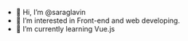 - 👋 Hi, I’m @saraglavin
- 👀 I’m interested in Front-end and web developing. 
- 🌱 I’m currently learning Vue.js

<!---
saraglavin/saraglavin is a ✨ special ✨ repository because its `README.md` (this file) appears on your GitHub profile.
You can click the Preview link to take a look at your changes.
--->
